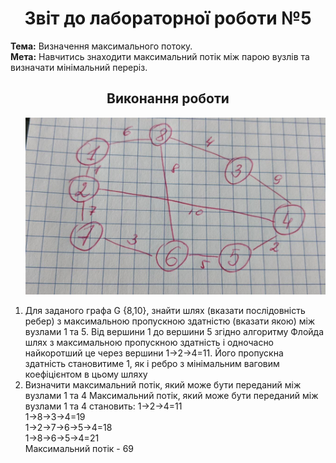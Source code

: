 <h1 align="center">Звіт до лабораторної роботи №5</h1>
<strong>Тема:</strong> Визначення максимального потоку. <br>
<strong>Мета:</strong> Навчитись знаходити максимальний потік між парою вузлів та визначати мінімальний переріз.

<h2 align="center">Виконання роботи</h2>
<ol>
<p align="center"><img src="https://github.com/OlhaBabii/Babii_TR31_TOTM2020/blob/master/LAB5/photo_2020-05-21_15-21-35.jpg"></p> 
 <li> Для заданого графа G {8,10}, знайти шлях (вказати послідовність ребер) з максимальною пропускною здатністю (вказати якою) між вузлами 1 та 5. 
Від вершини 1 до вершини 5 згідно алгоритму Флойда шлях з максимальною пропускною здатність і одночасно найкоротший це через вершини  1->2->4=11. Його пропускна здатність становитиме 1, як і ребро з мінімальним ваговим коефіцієнтом в цьому шляху

<li>  Визначити максимальний потік, який може бути переданий між вузлами 1 та 4
 Максимальний потік, який може бути переданий між вузлами 1 та 4 становить:
1->2->4=11<br>
1->8->3->4=19<br>
1->2->7->6->5->4=18<br>
1->8->6->5->4=21<br>
Максимальний потік - 69<br>

